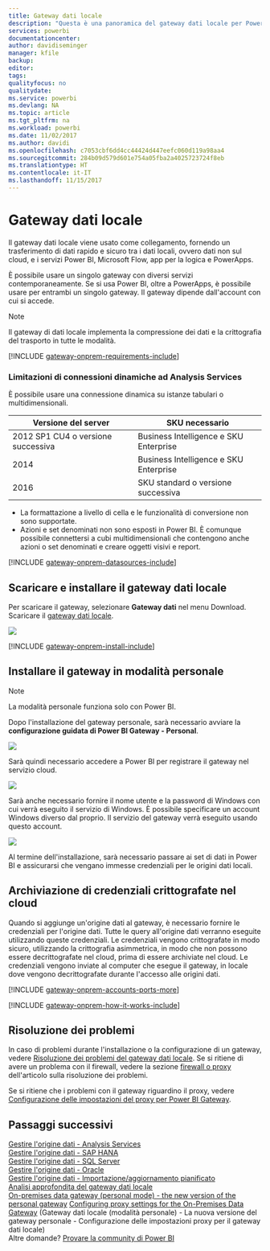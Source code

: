 ```yaml
---
title: Gateway dati locale
description: "Questa è una panoramica del gateway dati locale per Power BI. È possibile usare questo gateway per usare le origini dati DirectQuery. È anche possibile usare questo gateway per aggiornare i set di dati cloud con dati locali."
services: powerbi
documentationcenter: 
author: davidiseminger
manager: kfile
backup: 
editor: 
tags: 
qualityfocus: no
qualitydate: 
ms.service: powerbi
ms.devlang: NA
ms.topic: article
ms.tgt_pltfrm: na
ms.workload: powerbi
ms.date: 11/02/2017
ms.author: davidi
ms.openlocfilehash: c7053cbf6dd4cc44424d447eefc060d119a98aa4
ms.sourcegitcommit: 284b09d579d601e754a05fba2a4025723724f8eb
ms.translationtype: HT
ms.contentlocale: it-IT
ms.lasthandoff: 11/15/2017
---
```

# <a name="on-premises-data-gateway"></a>Gateway dati locale
Il gateway dati locale viene usato come collegamento, fornendo un trasferimento di dati rapido e sicuro tra i dati locali, ovvero dati non sul cloud, e i servizi Power BI, Microsoft Flow, app per la logica e PowerApps.

È possibile usare un singolo gateway con diversi servizi contemporaneamente. Se si usa Power BI, oltre a PowerApps, è possibile usare per entrambi un singolo gateway. Il gateway dipende dall'account con cui si accede.

> [!NOTE]
> Il gateway di dati locale implementa la compressione dei dati e la crittografia del trasporto in tutte le modalità.
> 
> 

<!-- Shared Requirements Include -->
[!INCLUDE [gateway-onprem-requirements-include](./includes/gateway-onprem-requirements-include.md)]

### <a name="limitations-of-analysis-services-live-connections"></a>Limitazioni di connessioni dinamiche ad Analysis Services
È possibile usare una connessione dinamica su istanze tabulari o multidimensionali.

| **Versione del server** | **SKU necessario** |
| --- | --- |
| 2012 SP1 CU4 o versione successiva |Business Intelligence e SKU Enterprise |
| 2014 |Business Intelligence e SKU Enterprise |
| 2016 |SKU standard o versione successiva |

* La formattazione a livello di cella e le funzionalità di conversione non sono supportate.
* Azioni e set denominati non sono esposti in Power BI. È comunque possibile connettersi a cubi multidimensionali che contengono anche azioni o set denominati e creare oggetti visivi e report.

<!-- Shared Install steps Include -->
[!INCLUDE [gateway-onprem-datasources-include](./includes/gateway-onprem-datasources-include.md)]

## <a name="download-and-install-the-on-premises-data-gateway"></a>Scaricare e installare il gateway dati locale
Per scaricare il gateway, selezionare **Gateway dati** nel menu Download. Scaricare il [gateway dati locale](http://go.microsoft.com/fwlink/?LinkID=820925).

![](media/service-gateway-onprem/powerbi-download-data-gateway.png)

<!-- Shared Install steps Include -->
[!INCLUDE [gateway-onprem-install-include](./includes/gateway-onprem-install-include.md)]

## <a name="install-the-gateway-in-personal-mode"></a>Installare il gateway in modalità personale
> [!NOTE]
> La modalità personale funziona solo con Power BI.
> 
> 

Dopo l'installazione del gateway personale, sarà necessario avviare la **configurazione guidata di Power BI Gateway - Personal**.

![](media/service-gateway-onprem/personal-gateway-launch-configuration.png)

Sarà quindi necessario accedere a Power BI per registrare il gateway nel servizio cloud.

![](media/service-gateway-onprem/personal-gateway-signin.png)

Sarà anche necessario fornire il nome utente e la password di Windows con cui verrà eseguito il servizio di Windows. È possibile specificare un account Windows diverso dal proprio. Il servizio del gateway verrà eseguito usando questo account.

![](media/service-gateway-onprem/personal-gateway-windows-service.png)

Al termine dell'installazione, sarà necessario passare ai set di dati in Power BI e assicurarsi che vengano immesse credenziali per le origini dati locali.

<a name="credentials"></a>

## <a name="storing-encrypted-credentials-in-the-cloud"></a>Archiviazione di credenziali crittografate nel cloud
Quando si aggiunge un'origine dati al gateway, è necessario fornire le credenziali per l'origine dati. Tutte le query all'origine dati verranno eseguite utilizzando queste credenziali. Le credenziali vengono crittografate in modo sicuro, utilizzando la crittografia asimmetrica, in modo che non possono essere decrittografate nel cloud, prima di essere archiviate nel cloud. Le credenziali vengono inviate al computer che esegue il gateway, in locale dove vengono decrittografate durante l'accesso alle origini dati.

<!-- Account and Port information -->
[!INCLUDE [gateway-onprem-accounts-ports-more](./includes/gateway-onprem-accounts-ports-more.md)]

<!-- How the gateway works -->
[!INCLUDE [gateway-onprem-how-it-works-include](./includes/gateway-onprem-how-it-works-include.md)]

## <a name="troubleshooting"></a>Risoluzione dei problemi
In caso di problemi durante l'installazione o la configurazione di un gateway, vedere [Risoluzione dei problemi del gateway dati locale](service-gateway-onprem-tshoot.md). Se si ritiene di avere un problema con il firewall, vedere la sezione [firewall o proxy](service-gateway-onprem-tshoot.md#firewall-or-proxy) dell'articolo sulla risoluzione dei problemi.

Se si ritiene che i problemi con il gateway riguardino il proxy, vedere [Configurazione delle impostazioni del proxy per Power BI Gateway](service-gateway-proxy.md).

## <a name="next-steps"></a>Passaggi successivi
[Gestire l'origine dati - Analysis Services](service-gateway-enterprise-manage-ssas.md)  
[Gestire l'origine dati - SAP HANA](service-gateway-enterprise-manage-sap.md)  
[Gestire l'origine dati - SQL Server](service-gateway-enterprise-manage-sql.md)  
[Gestire l'origine dati - Oracle](service-gateway-onprem-manage-oracle.md)  
[Gestire l'origine dati - Importazione/aggiornamento pianificato](service-gateway-enterprise-manage-scheduled-refresh.md)  
[Analisi approfondita del gateway dati locale](service-gateway-onprem-indepth.md)  
[On-premises data gateway (personal mode) - the new version of the personal gateway](service-gateway-personal-mode.md)
[Configuring proxy settings for the On-Premises Data Gateway](service-gateway-proxy.md) (Gateway dati locale (modalità personale) - La nuova versione del gateway personale - Configurazione delle impostazioni proxy per il gateway dati locale)  
Altre domande? [Provare la community di Power BI](http://community.powerbi.com/)

